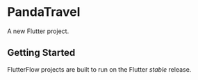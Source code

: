 # PandaTravel

A new Flutter project.

## Getting Started

FlutterFlow projects are built to run on the Flutter _stable_ release.
